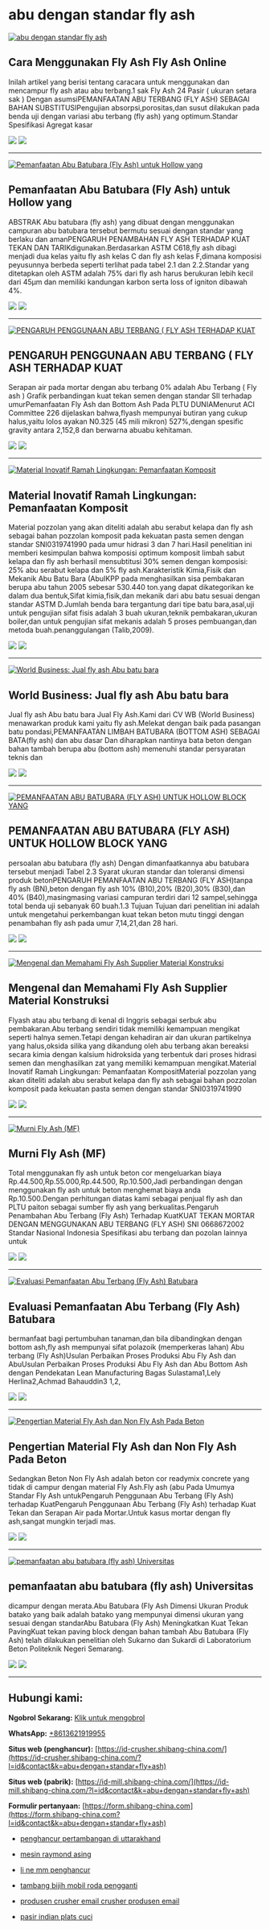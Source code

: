 # abu dengan standar fly ash

<a href="https://swt.shibang-china.com/?l=id&img&k=abu+dengan+standar+fly+ash" target="_blank">![abu dengan standar fly ash](http://static.shibang-china.com/all-800x300/1109.jpg)</a>

## Cara Menggunakan Fly Ash Fly Ash Online
Inilah artikel yang berisi tentang caracara untuk menggunakan dan mencampur fly ash atau abu terbang.1 sak Fly Ash 24 Pasir ( ukuran setara sak ) Dengan asumsiPEMANFAATAN ABU TERBANG (FLY ASH) SEBAGAI BAHAN SUBSTITUSIPengujian absorpsi,porositas,dan susut dilakukan pada benda uji dengan variasi abu terbang (fly ash) yang optimum.Standar Spesifikasi Agregat kasar


<a href="https://whatsapp.shibangsoft.com/WhatsApp.php" target="_blank" title="WhatsApp">![](http://static.shibang-china.com/icon/whatsapp.png)</a> <a href="https://swt.shibang-china.com/?l=id&icon&k=abu+dengan+standar+fly+ash" target="_blank">![](http://static.shibang-china.com/icon/chat-id.png)</a>

---

<a href="https://swt.shibang-china.com/?l=id&img&k=abu+dengan+standar+fly+ash" target="_blank">![Pemanfaatan Abu Batubara (Fly Ash) untuk Hollow yang](http://static.shibang-china.com/all-800x300/1206.jpg)</a>

## Pemanfaatan Abu Batubara (Fly Ash) untuk Hollow yang
ABSTRAK Abu batubara (fly ash) yang dibuat dengan menggunakan campuran abu batubara tersebut bermutu sesuai dengan standar yang berlaku dan amanPENGARUH PENAMBAHAN FLY ASH TERHADAP KUAT TEKAN DAN TARIKdigunakan.Berdasarkan ASTM C618,fly ash dibagi menjadi dua kelas yaitu fly ash kelas C dan fly ash kelas F,dimana komposisi peyusunnya berbeda seperti terlihat pada tabel 2.1 dan 2.2.Standar yang ditetapkan oleh ASTM adalah 75% dari fly ash harus berukuran lebih kecil dari 45µm dan memiliki kandungan karbon serta loss of igniton dibawah 4%.


<a href="https://whatsapp.shibangsoft.com/WhatsApp.php" target="_blank" title="WhatsApp">![](http://static.shibang-china.com/icon/whatsapp.png)</a> <a href="https://swt.shibang-china.com/?l=id&icon&k=abu+dengan+standar+fly+ash" target="_blank">![](http://static.shibang-china.com/icon/chat-id.png)</a>

---

<a href="https://swt.shibang-china.com/?l=id&img&k=abu+dengan+standar+fly+ash" target="_blank">![PENGARUH PENGGUNAAN ABU TERBANG ( FLY ASH TERHADAP KUAT](http://static.shibang-china.com/all-800x300/28.jpg)</a>

## PENGARUH PENGGUNAAN ABU TERBANG ( FLY ASH TERHADAP KUAT
Serapan air pada mortar dengan abu terbang 0% adalah Abu Terbang ( Fly ash ) Grafik perbandingan kuat tekan semen dengan standar SII terhadap umurPemanfaatan Fly Ash dan Bottom Ash Pada PLTU DUNIAMenurut ACI Committee 226 dijelaskan bahwa,flyash mempunyai butiran yang cukup halus,yaitu lolos ayakan N0.325 (45 mili mikron) 527%,dengan spesific gravity antara 2,152,8 dan berwarna abuabu kehitaman.


<a href="https://whatsapp.shibangsoft.com/WhatsApp.php" target="_blank" title="WhatsApp">![](http://static.shibang-china.com/icon/whatsapp.png)</a> <a href="https://swt.shibang-china.com/?l=id&icon&k=abu+dengan+standar+fly+ash" target="_blank">![](http://static.shibang-china.com/icon/chat-id.png)</a>

---

<a href="https://swt.shibang-china.com/?l=id&img&k=abu+dengan+standar+fly+ash" target="_blank">![Material Inovatif Ramah Lingkungan: Pemanfaatan Komposit](http://static.shibang-china.com/all-800x300/367.jpg)</a>

## Material Inovatif Ramah Lingkungan: Pemanfaatan Komposit
Material pozzolan yang akan diteliti adalah abu serabut kelapa dan fly ash sebagai bahan pozzolan komposit pada kekuatan pasta semen dengan standar SNI0319741990 pada umur hidrasi 3 dan 7 hari.Hasil penelitian ini memberi kesimpulan bahwa komposisi optimum komposit limbah sabut kelapa dan fly ash berhasil mensubtitusi 30% semen dengan komposisi: 25% abu serabut kelapa dan 5% fly ash.Karakteristik Kimia,Fisik dan Mekanik Abu Batu Bara (AbuIKPP pada menghasilkan sisa pembakaran berupa abu tahun 2005 sebesar 530.440 ton.yang dapat dikategorikan ke dalam dua bentuk,Sifat kimia,fisik,dan mekanik dari abu batu sesuai dengan standar ASTM D.Jumlah benda bara tergantung dari tipe batu bara,asal,uji untuk pengujian sifat fisis adalah 3 buah ukuran,teknik pembakaran,ukuran boiler,dan untuk pengujian sifat mekanis adalah 5 proses pembuangan,dan metoda buah.penanggulangan (Talib,2009).


<a href="https://whatsapp.shibangsoft.com/WhatsApp.php" target="_blank" title="WhatsApp">![](http://static.shibang-china.com/icon/whatsapp.png)</a> <a href="https://swt.shibang-china.com/?l=id&icon&k=abu+dengan+standar+fly+ash" target="_blank">![](http://static.shibang-china.com/icon/chat-id.png)</a>

---

<a href="https://swt.shibang-china.com/?l=id&img&k=abu+dengan+standar+fly+ash" target="_blank">![World Business: Jual fly ash Abu batu bara](http://static.shibang-china.com/all-800x300/1152.jpg)</a>

## World Business: Jual fly ash Abu batu bara
Jual fly ash Abu batu bara Jual Fly Ash.Kami dari CV WB (World Business) menawarkan produk kami yaitu fly ash.Melekat dengan baik pada pasangan batu pondasi,PEMANFAATAN LIMBAH BATUBARA (BOTTOM ASH) SEBAGAI BATA(fly ash) dan abu dasar Dan diharapkan nantinya bata beton dengan bahan tambah berupa abu (bottom ash) memenuhi standar persyaratan teknis dan


<a href="https://whatsapp.shibangsoft.com/WhatsApp.php" target="_blank" title="WhatsApp">![](http://static.shibang-china.com/icon/whatsapp.png)</a> <a href="https://swt.shibang-china.com/?l=id&icon&k=abu+dengan+standar+fly+ash" target="_blank">![](http://static.shibang-china.com/icon/chat-id.png)</a>

---

<a href="https://swt.shibang-china.com/?l=id&img&k=abu+dengan+standar+fly+ash" target="_blank">![PEMANFAATAN ABU BATUBARA (FLY ASH) UNTUK HOLLOW BLOCK YANG](http://static.shibang-china.com/all-800x300/924.jpg)</a>

## PEMANFAATAN ABU BATUBARA (FLY ASH) UNTUK HOLLOW BLOCK YANG
persoalan abu batubara (fly ash) Dengan dimanfaatkannya abu batubara tersebut menjadi Tabel 2.3 Syarat ukuran standar dan toleransi dimensi produk betonPENGARUH PEMANFAATAN ABU TERBANG (FLY ASH)tanpa fly ash (BN),beton dengan fly ash 10% (B10),20% (B20),30% (B30),dan 40% (B40),masingmasing variasi campuran terdiri dari 12 sampel,sehingga total benda uji sebanyak 60 buah.1.3 Tujuan Tujuan dari penelitian ini adalah untuk mengetahui perkembangan kuat tekan beton mutu tinggi dengan penambahan fly ash pada umur 7,14,21,dan 28 hari.


<a href="https://whatsapp.shibangsoft.com/WhatsApp.php" target="_blank" title="WhatsApp">![](http://static.shibang-china.com/icon/whatsapp.png)</a> <a href="https://swt.shibang-china.com/?l=id&icon&k=abu+dengan+standar+fly+ash" target="_blank">![](http://static.shibang-china.com/icon/chat-id.png)</a>

---

<a href="https://swt.shibang-china.com/?l=id&img&k=abu+dengan+standar+fly+ash" target="_blank">![Mengenal dan Memahami Fly Ash Supplier Material Konstruksi](http://static.shibang-china.com/all-800x300/657.jpg)</a>

## Mengenal dan Memahami Fly Ash Supplier Material Konstruksi
Flyash atau abu terbang di kenal di Inggris sebagai serbuk abu pembakaran.Abu terbang sendiri tidak memiliki kemampuan mengikat seperti halnya semen.Tetapi dengan kehadiran air dan ukuran partikelnya yang halus,oksida silika yang dikandung oleh abu terbang akan bereaksi secara kimia dengan kalsium hidroksida yang terbentuk dari proses hidrasi semen dan menghasilkan zat yang memiliki kemampuan mengikat.Material Inovatif Ramah Lingkungan: Pemanfaatan KompositMaterial pozzolan yang akan diteliti adalah abu serabut kelapa dan fly ash sebagai bahan pozzolan komposit pada kekuatan pasta semen dengan standar SNI0319741990


<a href="https://whatsapp.shibangsoft.com/WhatsApp.php" target="_blank" title="WhatsApp">![](http://static.shibang-china.com/icon/whatsapp.png)</a> <a href="https://swt.shibang-china.com/?l=id&icon&k=abu+dengan+standar+fly+ash" target="_blank">![](http://static.shibang-china.com/icon/chat-id.png)</a>

---

<a href="https://swt.shibang-china.com/?l=id&img&k=abu+dengan+standar+fly+ash" target="_blank">![Murni Fly Ash (MF)](http://static.shibang-china.com/all-800x300/1196.jpg)</a>

## Murni Fly Ash (MF)
Total menggunakan fly ash untuk beton cor mengeluarkan biaya Rp.44.500,Rp.55.000,Rp.44.500, Rp.10.500,Jadi perbandingan dengan menggunakan fly ash untuk beton menghemat biaya anda Rp.10.500.Dengan perhitungan diatas kami sebagai penjual fly ash dan PLTU paiton sebagai sumber fly ash yang berkualitas.Pengaruh Penambahan Abu Terbang (Fly Ash) Terhadap KuatKUAT TEKAN MORTAR DENGAN MENGGUNAKAN ABU TERBANG (FLY ASH) SNI 0668672002 Standar Nasional Indonesia Spesifikasi abu terbang dan pozolan lainnya untuk


<a href="https://whatsapp.shibangsoft.com/WhatsApp.php" target="_blank" title="WhatsApp">![](http://static.shibang-china.com/icon/whatsapp.png)</a> <a href="https://swt.shibang-china.com/?l=id&icon&k=abu+dengan+standar+fly+ash" target="_blank">![](http://static.shibang-china.com/icon/chat-id.png)</a>

---

<a href="https://swt.shibang-china.com/?l=id&img&k=abu+dengan+standar+fly+ash" target="_blank">![Evaluasi Pemanfaatan Abu Terbang (Fly Ash) Batubara](http://static.shibang-china.com/all-800x300/860.jpg)</a>

## Evaluasi Pemanfaatan Abu Terbang (Fly Ash) Batubara
bermanfaat bagi pertumbuhan tanaman,dan bila dibandingkan dengan bottom ash,fly ash mempunyai sifat polazoik (memperkeras lahan) Abu terbang (Fly Ash)Usulan Perbaikan Proses Produksi Abu Fly Ash dan AbuUsulan Perbaikan Proses Produksi Abu Fly Ash dan Abu Bottom Ash dengan Pendekatan Lean Manufacturing Bagas Sulastama1,Lely Herlina2,Achmad Bahauddin3 1,2,


<a href="https://whatsapp.shibangsoft.com/WhatsApp.php" target="_blank" title="WhatsApp">![](http://static.shibang-china.com/icon/whatsapp.png)</a> <a href="https://swt.shibang-china.com/?l=id&icon&k=abu+dengan+standar+fly+ash" target="_blank">![](http://static.shibang-china.com/icon/chat-id.png)</a>

---

<a href="https://swt.shibang-china.com/?l=id&img&k=abu+dengan+standar+fly+ash" target="_blank">![Pengertian Material Fly Ash dan Non Fly Ash Pada Beton](http://static.shibang-china.com/all-800x300/289.jpg)</a>

## Pengertian Material Fly Ash dan Non Fly Ash Pada Beton
Sedangkan Beton Non Fly Ash adalah beton cor readymix concrete yang tidak di campur dengan material Fly Ash.Fly ash (abu Pada Umumya Standar Fly Ash untukPengaruh Penggunaan Abu Terbang (Fly Ash) terhadap KuatPengaruh Penggunaan Abu Terbang (Fly Ash) terhadap Kuat Tekan dan Serapan Air pada Mortar.Untuk kasus mortar dengan fly ash,sangat mungkin terjadi mas.


<a href="https://whatsapp.shibangsoft.com/WhatsApp.php" target="_blank" title="WhatsApp">![](http://static.shibang-china.com/icon/whatsapp.png)</a> <a href="https://swt.shibang-china.com/?l=id&icon&k=abu+dengan+standar+fly+ash" target="_blank">![](http://static.shibang-china.com/icon/chat-id.png)</a>

---

<a href="https://swt.shibang-china.com/?l=id&img&k=abu+dengan+standar+fly+ash" target="_blank">![pemanfaatan abu batubara (fly ash) Universitas](http://static.shibang-china.com/all-800x300/1123.jpg)</a>

## pemanfaatan abu batubara (fly ash) Universitas
dicampur dengan merata.Abu Batubara (Fly Ash Dimensi Ukuran Produk batako yang baik adalah batako yang mempunyai dimensi ukuran yang sesuai dengan standarAbu Batubara (Fly Ash) Meningkatkan Kuat Tekan PavingKuat tekan paving block dengan bahan tambah Abu Batubara (Fly Ash) telah dilakukan penelitian oleh Sukarno dan Sukardi di Laboratorium Beton Politeknik Negeri Semarang.


<a href="https://whatsapp.shibangsoft.com/WhatsApp.php" target="_blank" title="WhatsApp">![](http://static.shibang-china.com/icon/whatsapp.png)</a> <a href="https://swt.shibang-china.com/?l=id&icon&k=abu+dengan+standar+fly+ash" target="_blank">![](http://static.shibang-china.com/icon/chat-id.png)</a>

---
## Hubungi kami:

**Ngobrol Sekarang:** [Klik untuk mengobrol](https://swt.shibang-china.com?l=id&contact&k=abu+dengan+standar+fly+ash)

**WhatsApp:**  [+8613621919955](https://whatsapp.shibangsoft.com/WhatsApp.php)

**Situs web (penghancur):** [https://id-crusher.shibang-china.com/](https://id-crusher.shibang-china.com/?l=id&contact&k=abu+dengan+standar+fly+ash)

**Situs web (pabrik):** [https://id-mill.shibang-china.com/](https://id-mill.shibang-china.com/?l=id&contact&k=abu+dengan+standar+fly+ash)

**Formulir pertanyaan:** [https://form.shibang-china.com](https://form.shibang-china.com?l=id&contact&k=abu+dengan+standar+fly+ash)

* [penghancur pertambangan di uttarakhand](../21/penghancur%20pertambangan%20di%20uttarakhand.md)

* [mesin raymond asing](../28/mesin%20raymond%20asing.md)

* [li ne mm penghancur](../26/li%20ne%20mm%20penghancur.md)

* [tambang bijih mobil roda pengganti](../30/tambang%20bijih%20mobil%20roda%20pengganti.md)

* [produsen crusher email crusher produsen email](../16/produsen%20crusher%20email%20crusher%20produsen%20email.md)

* [pasir indian plats cuci](../28/pasir%20indian%20plats%20cuci.md)